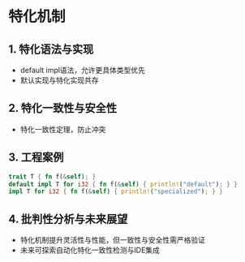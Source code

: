 # 特化机制

## 1. 特化语法与实现

- default impl语法，允许更具体类型优先
- 默认实现与特化实现共存

## 2. 特化一致性与安全性

- 特化一致性定理，防止冲突

## 3. 工程案例

```rust
trait T { fn f(&self); }
default impl T for i32 { fn f(&self) { println!("default"); } }
impl T for i32 { fn f(&self) { println!("specialized"); } }
```

## 4. 批判性分析与未来展望

- 特化机制提升灵活性与性能，但一致性与安全性需严格验证
- 未来可探索自动化特化一致性检测与IDE集成
